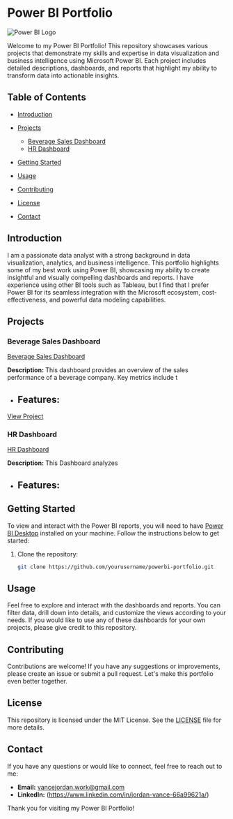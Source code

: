 # Power BI Portfolio

![Power BI Logo](https://upload.wikimedia.org/wikipedia/commons/c/cf/New_Power_BI_Logo.svg)

Welcome to my Power BI Portfolio! This repository showcases various projects that demonstrate my skills and expertise in data visualization and business intelligence using Microsoft Power BI. Each project includes detailed descriptions, dashboards, and reports that highlight my ability to transform data into actionable insights.

## Table of Contents

- [Introduction](#introduction)
- [Projects](#projects)
  - [Beverage Sales Dashboard](#Beverage-Sales-Dashboard)
  - [HR Dashboard](#HR-Dashboard)
 
- [Getting Started](#getting-started)
- [Usage](#usage)
- [Contributing](#contributing)
- [License](#license)
- [Contact](#contact)

## Introduction

I am a passionate data analyst with a strong background in data visualization, analytics, and business intelligence. This portfolio highlights some of my best work using Power BI, showcasing my ability to create insightful and visually compelling dashboards and reports. I have experience using other BI tools such as Tableau, but I find that I prefer Power BI for its seamless integration with the Microsoft ecosystem, cost-effectiveness, and powerful data modeling capabilities.

## Projects

### Beverage Sales Dashboard

[Beverage Sales Dashboard](#Beverage-Sales-Dashboard)

**Description:** This dashboard provides an overview of the sales performance of a beverage company. Key metrics include t

- **Features:**
  -

[View Project](link-to-sales-dashboard)

### HR Dashboard

[HR Dashboard](#HR-Dashboard)

**Description:** This Dashboard analyzes 

- **Features:**
  -

## Getting Started

To view and interact with the Power BI reports, you will need to have [Power BI Desktop](https://powerbi.microsoft.com/desktop/) installed on your machine. Follow the instructions below to get started:

1. Clone the repository:
   ```bash
   git clone https://github.com/yourusername/powerbi-portfolio.git

## Usage

Feel free to explore and interact with the dashboards and reports. You can filter data, drill down into details, and customize the views according to your needs. If you would like to use any of these dashboards for your own projects, please give credit to this repository.

## Contributing

Contributions are welcome! If you have any suggestions or improvements, please create an issue or submit a pull request. Let's make this portfolio even better together.

## License

This repository is licensed under the MIT License. See the [LICENSE](LICENSE) file for more details.

## Contact

If you have any questions or would like to connect, feel free to reach out to me:

- **Email:** vancejordan.work@gmail.com
- **LinkedIn:** (https://www.linkedin.com/in/jordan-vance-66a99621a/)

Thank you for visiting my Power BI Portfolio! 

